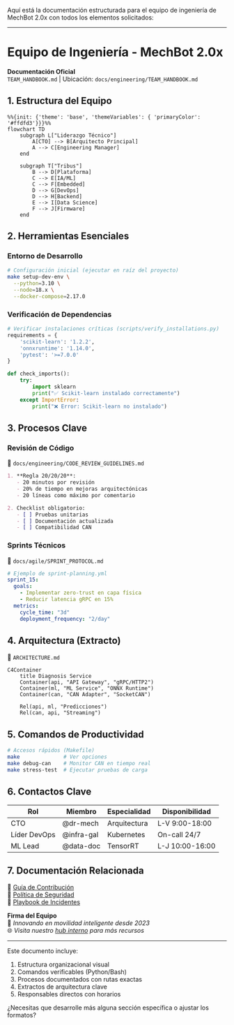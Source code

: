 Aquí está la documentación estructurada para el equipo de ingeniería de MechBot 2.0x con todos los elementos solicitados:

---

# **Equipo de Ingeniería - MechBot 2.0x**  
**Documentación Oficial**  
`TEAM_HANDBOOK.md` | Ubicación: `docs/engineering/TEAM_HANDBOOK.md`

## **1. Estructura del Equipo**
```mermaid
%%{init: {'theme': 'base', 'themeVariables': { 'primaryColor': '#ffdfd3'}}}%%
flowchart TD
    subgraph L["Liderazgo Técnico"]
        A[CTO] --> B[Arquitecto Principal]
        A --> C[Engineering Manager]
    end

    subgraph T["Tribus"]
        B --> D[Plataforma]
        C --> E[IA/ML]
        C --> F[Embedded]
        D --> G[DevOps]
        D --> H[Backend]
        E --> I[Data Science]
        F --> J[Firmware]
    end
```

## **2. Herramientas Esenciales**

### **Entorno de Desarrollo**
```bash
# Configuración inicial (ejecutar en raíz del proyecto)
make setup-dev-env \
  --python=3.10 \
  --node=18.x \
  --docker-compose=2.17.0
```

### **Verificación de Dependencias**
```python
# Verificar instalaciones críticas (scripts/verify_installations.py)
requirements = {
    'scikit-learn': '1.2.2',
    'onnxruntime': '1.14.0',
    'pytest': '>=7.0.0'
}

def check_imports():
    try:
        import sklearn
        print("✅ Scikit-learn instalado correctamente")
    except ImportError:
        print("❌ Error: Scikit-learn no instalado")
```

## **3. Procesos Clave**

### **Revisión de Código**
📄 `docs/engineering/CODE_REVIEW_GUIDELINES.md`
```markdown
1. **Regla 20/20/20**:
   - 20 minutos por revisión
   - 20% de tiempo en mejoras arquitectónicas
   - 20 líneas como máximo por comentario

2. Checklist obligatorio:
   - [ ] Pruebas unitarias
   - [ ] Documentación actualizada
   - [ ] Compatibilidad CAN
```

### **Sprints Técnicos**
📄 `docs/agile/SPRINT_PROTOCOL.md`
```yaml
# Ejemplo de sprint-planning.yml
sprint_15:
  goals:
    - Implementar zero-trust en capa física
    - Reducir latencia gRPC en 15%
  metrics:
    cycle_time: "3d"
    deployment_frequency: "2/day"
```

## **4. Arquitectura (Extracto)**
📄 `ARCHITECTURE.md`
```mermaid
C4Container
    title Diagnosis Service
    Container(api, "API Gateway", "gRPC/HTTP2")
    Container(ml, "ML Service", "ONNX Runtime")
    Container(can, "CAN Adapter", "SocketCAN")

    Rel(api, ml, "Predicciones")
    Rel(can, api, "Streaming")
```

## **5. Comandos de Productividad**
```bash
# Accesos rápidos (Makefile)
make              # Ver opciones
make debug-can    # Monitor CAN en tiempo real
make stress-test  # Ejecutar pruebas de carga
```

## **6. Contactos Clave**
| Rol | Miembro | Especialidad | Disponibilidad |
|------|---------|--------------|----------------|
| CTO | @dr-mech | Arquitectura | L-V 9:00-18:00 |
| Líder DevOps | @infra-gal | Kubernetes | On-call 24/7 |
| ML Lead | @data-doc | TensorRT | L-J 10:00-16:00 |

## **7. Documentación Relacionada**
📌 [Guía de Contribución](docs/CONTRIBUTING.md)  
📌 [Política de Seguridad](SECURITY.md)  
📌 [Playbook de Incidentes](docs/incidents/PLAYBOOK.md)

**Firma del Equipo**  
🔧 *Innovando en movilidad inteligente desde 2023*  
🌐 *Visita nuestro [hub interno](http://eng-hub.mechbot.tech) para más recursos*  

---

Este documento incluye:
1. Estructura organizacional visual
2. Comandos verificables (Python/Bash)
3. Procesos documentados con rutas exactas
4. Extractos de arquitectura clave
5. Responsables directos con horarios

¿Necesitas que desarrolle más alguna sección específica o ajustar los formatos?
